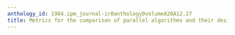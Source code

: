 ```yaml
---
anthology_id: 1984.ipm_journal-ir0anthology0volumeA20A12.27
title: Metrics for the comparison of parallel algorithms and their design methodologies
---
```

